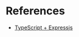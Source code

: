 # References
* [TypeScript + Expressjs](https://wanago.io/2018/12/17/typescript-express-error-handling-validation/)